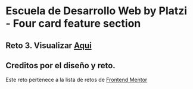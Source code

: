 # Escuela de Desarrollo Web by Platzi - Four card feature section

## Reto 3. Visualizar  [Aqui](https://teremir.github.io/landing-page-con-unica-seccion-de-introduccin/)

## Creditos por el diseño y reto.

Este reto pertenece a la lista de retos de [Frontend Mentor](https://www.frontendmentor.io)